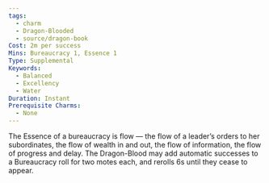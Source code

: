 ```yaml
---
tags:
  - charm
  - Dragon-Blooded
  - source/dragon-book
Cost: 2m per success
Mins: Bureaucracy 1, Essence 1
Type: Supplemental
Keywords:
  - Balanced
  - Excellency
  - Water
Duration: Instant
Prerequisite Charms:
  - None
---
```

The Essence of a bureaucracy is flow — the flow of a leader’s orders to her subordinates, the flow of wealth in and out, the flow of information, the flow of progress and delay. The Dragon-Blood may add automatic successes to a Bureaucracy roll for two motes each, and rerolls 6s until they cease to appear.